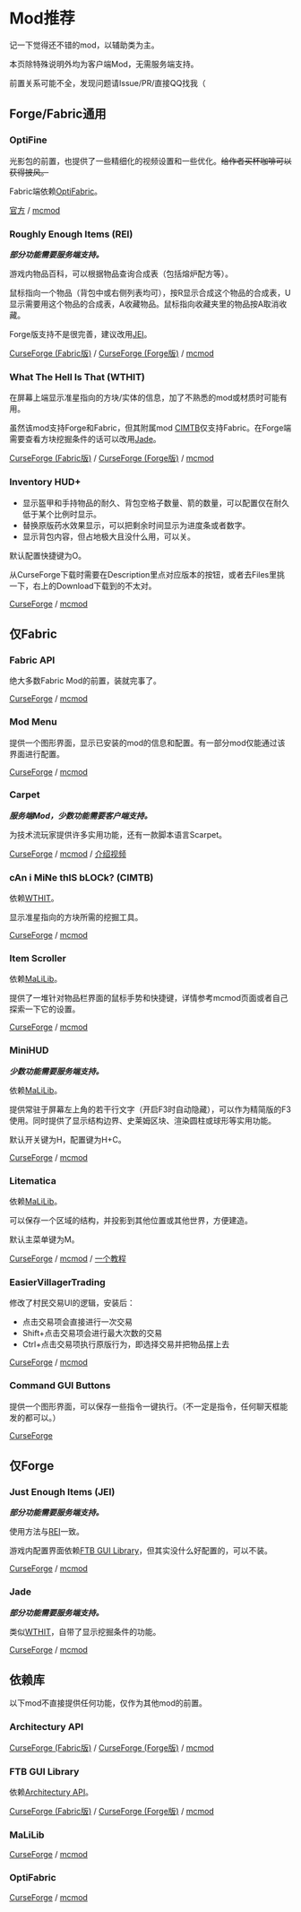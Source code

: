 # Mod推荐

记一下觉得还不错的mod，以辅助类为主。

本页除特殊说明外均为客户端Mod，无需服务端支持。

前置关系可能不全，发现问题请Issue/PR/直接QQ找我（

## Forge/Fabric通用

### OptiFine

光影包的前置，也提供了一些精细化的视频设置和一些优化。~~给作者买杯咖啡可以获得披风。~~

Fabric端依赖[OptiFabric](#OptiFabric)。

[官方](https://www.optifine.net/downloads) / [mcmod](https://www.mcmod.cn/class/36.html)

### Roughly Enough Items (REI)

***部分功能需要服务端支持。***

游戏内物品百科，可以根据物品查询合成表（包括熔炉配方等）。

鼠标指向一个物品（背包中或右侧列表均可），按R显示合成这个物品的合成表，U显示需要用这个物品的合成表，A收藏物品。鼠标指向收藏夹里的物品按A取消收藏。

Forge版支持不是很完善，建议改用[JEI](#just-enough-items-jei)。

[CurseForge (Fabric版)](https://www.curseforge.com/minecraft/mc-mods/roughly-enough-items) / [CurseForge (Forge版)](https://www.curseforge.com/minecraft/mc-mods/roughly-enough-items-forge) / [mcmod](https://www.mcmod.cn/class/1674.html)

### What The Hell Is That (WTHIT)

在屏幕上端显示准星指向的方块/实体的信息，加了不熟悉的mod或材质时可能有用。

虽然该mod支持Forge和Fabric，但其附属mod [CIMTB](#can-i-mine-this-block-cimtb)仅支持Fabric。在Forge端需要查看方块挖掘条件的话可以改用[Jade](#Jade)。

[CurseForge (Fabric版)](https://www.curseforge.com/minecraft/mc-mods/wthit) / [CurseForge (Forge版)](https://www.curseforge.com/minecraft/mc-mods/wthit-forge) / [mcmod](https://www.mcmod.cn/class/3471.html)

### Inventory HUD+

- 显示盔甲和手持物品的耐久、背包空格子数量、箭的数量，可以配置仅在耐久低于某个比例时显示。
- 替换原版药水效果显示，可以把剩余时间显示为进度条或者数字。
- 显示背包内容，但占地极大且没什么用，可以关。

默认配置快捷键为O。

从CurseForge下载时需要在Description里点对应版本的按钮，或者去Files里挑一下，右上的Download下载到的不太对。

[CurseForge](https://www.curseforge.com/minecraft/mc-mods/inventory-hud-forge) / [mcmod](https://www.mcmod.cn/class/3395.html)

## 仅Fabric

### Fabric API

绝大多数Fabric Mod的前置，装就完事了。

[CurseForge](https://www.curseforge.com/minecraft/mc-mods/fabric-api) / [mcmod](https://www.mcmod.cn/class/3124.html)

### Mod Menu

提供一个图形界面，显示已安装的mod的信息和配置。有一部分mod仅能通过该界面进行配置。

[CurseForge](https://www.curseforge.com/minecraft/mc-mods/modmenu) / [mcmod](https://www.mcmod.cn/class/1675.html)

### Carpet

***服务端Mod，少数功能需要客户端支持。***

为技术流玩家提供许多实用功能，还有一款脚本语言Scarpet。

[CurseForge](https://www.curseforge.com/minecraft/mc-mods/carpet) / [mcmod](https://www.mcmod.cn/class/2361.html) / [介绍视频](https://www.bilibili.com/video/BV1hE411D7um)

### cAn i MiNe thIS bLOCk? (CIMTB)

依赖[WTHIT](#what-the-hell-is-that-wthit)。

显示准星指向的方块所需的挖掘工具。

[CurseForge](https://www.curseforge.com/minecraft/mc-mods/can-i-mine-this-block) / [mcmod](https://www.mcmod.cn/class/3084.html)

### Item Scroller

依赖[MaLiLib](#MaLiLib)。

提供了一堆针对物品栏界面的鼠标手势和快捷键，详情参考mcmod页面或者自己探索一下它的设置。

[CurseForge](https://www.curseforge.com/minecraft/mc-mods/item-scroller) / [mcmod](https://www.mcmod.cn/class/1529.html)

### MiniHUD

***少数功能需要服务端支持。***

依赖[MaLiLib](#MaLiLib)。

提供常驻于屏幕左上角的若干行文字（开启F3时自动隐藏），可以作为精简版的F3使用。同时提供了显示结构边界、史莱姆区块、渲染圆柱或球形等实用功能。

默认开关键为H，配置键为H+C。

[CurseForge](https://www.curseforge.com/minecraft/mc-mods/minihud) / [mcmod](https://www.mcmod.cn/class/2311.html)

### Litematica

依赖[MaLiLib](#MaLiLib)。

可以保存一个区域的结构，并投影到其他位置或其他世界，方便建造。

默认主菜单键为M。

[CurseForge](https://www.curseforge.com/minecraft/mc-mods/litematica) / [mcmod](https://www.mcmod.cn/class/2261.html) / [一个教程](https://tieba.baidu.com/p/6230849633?see_lz=1)

### EasierVillagerTrading

修改了村民交易UI的逻辑，安装后：

- 点击交易项会直接进行一次交易
- Shift+点击交易项会进行最大次数的交易
- Ctrl+点击交易项执行原版行为，即选择交易并把物品摆上去

[CurseForge](https://www.curseforge.com/minecraft/mc-mods/easiervillagertrading) / [mcmod](https://www.mcmod.cn/class/3466.html)

### Command GUI Buttons

提供一个图形界面，可以保存一些指令一键执行。（不一定是指令，任何聊天框能发的都可以。）

[CurseForge](https://www.curseforge.com/minecraft/mc-mods/command-gui-buttons)

## 仅Forge

### Just Enough Items (JEI)

***部分功能需要服务端支持。***

使用方法与[REI](#roughly-enough-items-rei)一致。

游戏内配置界面依赖[FTB GUI Library](#ftb-gui-library)，但其实没什么好配置的，可以不装。

[CurseForge](https://www.curseforge.com/minecraft/mc-mods/jei) / [mcmod](https://www.mcmod.cn/class/459.html)

### Jade

***部分功能需要服务端支持。***

类似[WTHIT](#what-the-hell-is-that-wthit)，自带了显示挖掘条件的功能。

[CurseForge](https://www.curseforge.com/minecraft/mc-mods/jade) / [mcmod](https://www.mcmod.cn/class/3482.html)

## 依赖库

以下mod不直接提供任何功能，仅作为其他mod的前置。

### Architectury API

[CurseForge (Fabric版)](https://www.curseforge.com/minecraft/mc-mods/architectury-fabric) / [CurseForge (Forge版)](https://www.curseforge.com/minecraft/mc-mods/architectury-forge) / [mcmod](https://www.mcmod.cn/class/3434.html)

### FTB GUI Library

依赖[Architectury API](#architectury-api)。

[CurseForge (Fabric版)](https://www.curseforge.com/minecraft/mc-mods/ftb-gui-library-fabric) / [CurseForge (Forge版)](https://www.curseforge.com/minecraft/mc-mods/ftb-gui-library) / [mcmod](https://www.mcmod.cn/class/3184.html)

### MaLiLib

[CurseForge](https://www.curseforge.com/minecraft/mc-mods/malilib) / [mcmod](https://www.mcmod.cn/class/2298.html)

### OptiFabric

[CurseForge](https://www.curseforge.com/minecraft/mc-mods/optifabric) / [mcmod](https://www.mcmod.cn/class/1703.html)

